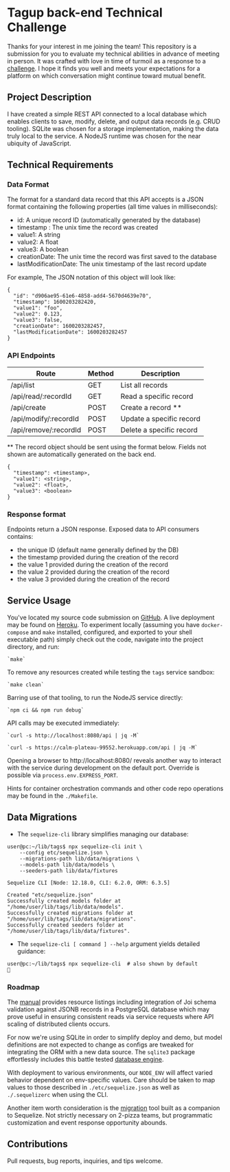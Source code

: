 # Tagup back-end Technical Challenge

Thanks for your interest in me joining the team! This repository is a submission
for you to evaluate my technical abilities in advance of meeting in person.  It
was crafted with love in time of turmoil as a response to a [challenge](https://github.com/tagup/challenges/tree/master/backend).
I hope it finds you well and meets your expectations for a platform on which
conversation might continue toward mutual benefit.




## Project Description

I have created a simple REST API connected to a local database which enables
clients to save, modify, delete, and output data records (e.g. CRUD tooling).
SQLite was chosen for a storage implementation, making the data truly local to
the service.  A NodeJS runtime was chosen for the near ubiquity of JavaScript.


## Technical Requirements

### Data Format

The format for a standard data record that this API accepts is a JSON format
containing the following properties (all time values in milliseconds):

- id: A unique record ID (automatically generated by the database)
- timestamp : The unix time the record was created
- value1: A string
- value2: A float
- value3: A boolean
- creationDate: The unix time the record was first saved to the database
- lastModificationDate: The unix timestamp of the last record update

For example, The JSON notation of this object will look like:
```JS
{
  "id": "d906ae95-61e6-4858-add4-5670d4639e70",
  "timestamp": 1600203282420,
  "value1": "foo",
  "value2": 0.123,
  "value3": false,
  "creationDate": 1600203282457,
  "lastModificationDate": 1600203282457
}
```

### API Endpoints

| Route                 | Method | Description |
| --                    | --     | -- |
| /api/list             | GET    | List all records |
| /api/read/:recordId   | GET    | Read a specific record |
| /api/create           | POST   | Create a record ** |
| /api/modify/:recordId | POST   | Update a specific record |
| /api/remove/:recordId | POST   | Delete a specific record |

** The record object should be sent using the format below. Fields not shown
are automatically generated on the back end.
```JS
{
  "timestamp": <timestamp>,
  "value1": <string>,
  "value2": <float>,
  "value3": <boolean>
}
```

### Response format

Endpoints return a JSON response.  Exposed data to API consumers contains:

- the unique ID (default name generally defined by the DB)
- the timestamp provided during the creation of the record
- the value 1 provided during the creation of the record
- the value 2 provided during the creation of the record
- the value 3 provided during the creation of the record


## Service Usage

You've located my source code submission on [GitHub](https://github.com/zossz/tags).
A live deployment may be found on [Heroku](https://calm-plateau-99552.herokuapp.com/).
To experiment locally (assuming you have `docker-compose` and `make` installed,
configured, and exported to your shell executable path) simply check out the
code, navigate into the project directory, and run:

	`make`

To remove any resources created while testing the `tags` service sandbox:

	`make clean`

Barring use of that tooling, to run the NodeJS service directly:

	`npm ci && npm run debug`

API calls may be executed immediately:

	`curl -s http://localhost:8080/api | jq -M`

	`curl -s https://calm-plateau-99552.herokuapp.com/api | jq -M`

Opening a browser to http://localhost:8080/ reveals another way to interact
with the service during development on the default port.  Override is possible
via `process.env.EXPRESS_PORT`.

Hints for container orchestration commands and other code repo operations may be
found in the `./Makefile`.


## Data Migrations

- The `sequelize-cli` library simplifies managing our database:
```
user@pc:~/lib/tags$ npx sequelize-cli init \
	--config etc/sequelize.json \
	--migrations-path lib/data/migrations \
	--models-path lib/data/models \
	--seeders-path lib/data/fixtures

Sequelize CLI [Node: 12.18.0, CLI: 6.2.0, ORM: 6.3.5]

Created "etc/sequelize.json"
Successfully created models folder at "/home/user/lib/tags/lib/data/models".
Successfully created migrations folder at "/home/user/lib/tags/lib/data/migrations".
Successfully created seeders folder at "/home/user/lib/tags/lib/data/fixtures".
```

- The `sequelize-cli [ command ] --help` argument yields detailed guidance:
```
user@pc:~/lib/tags$ npx sequelize-cli  # also shown by default
🌠
```

### Roadmap

The [manual](https://sequelize.org/master/manual/resources.html) provides
resource listings including integration of Joi schema validation against JSONB
records in a PostgreSQL database which may prove useful in ensuring consistent
reads via service requests where API scaling of distributed clients occurs.

For now we're using SQLite in order to simplify deploy and demo, but model
definitions are not expected to change as configs are tweaked for integrating
the ORM with a new data source.  The `sqlite3` package effortlessly includes
this battle tested [database engine](https://sqlite.org/about.html).

With deployment to various environments, our `NODE_ENV` will affect varied
behavior dependent on env-specific values.  Care should be taken to map values
to those described in `./etc/sequelize.json` as well as `./.sequelizerc` when
using the CLI.

Another item worth consideration is the [migration](https://github.com/sequelize/umzug)
tool built as a companion to Sequelize.  Not strictly necessary on 2-pizza
teams, but programmatic customization and event response opportunity abounds.


## Contributions

Pull requests, bug reports, inquiries, and tips welcome.
